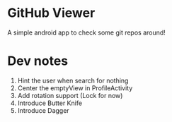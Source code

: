 # GitHub Viewer
A simple android app to check some git repos around!

# Dev notes
1. Hint the user when search for nothing
2. Center the emptyView in ProfileActivity
3. Add rotation support (Lock for now)
4. Introduce Butter Knife
5. Introduce Dagger
